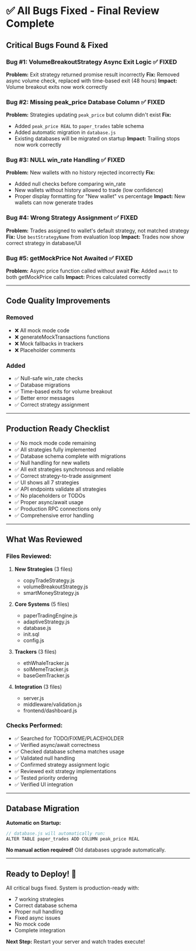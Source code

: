 # ✅ All Bugs Fixed - Final Review Complete

## Critical Bugs Found & Fixed

### Bug #1: VolumeBreakoutStrategy Async Exit Logic ✅ FIXED
**Problem:** Exit strategy returned promise result incorrectly
**Fix:** Removed async volume check, replaced with time-based exit (48 hours)
**Impact:** Volume breakout exits now work correctly

### Bug #2: Missing peak_price Database Column ✅ FIXED  
**Problem:** Strategies updating `peak_price` but column didn't exist
**Fix:** 
- Added `peak_price REAL` to `paper_trades` table schema
- Added automatic migration in `database.js`
- Existing databases will be migrated on startup
**Impact:** Trailing stops now work correctly

### Bug #3: NULL win_rate Handling ✅ FIXED
**Problem:** New wallets with no history rejected incorrectly
**Fix:** 
- Added null checks before comparing win_rate
- New wallets without history allowed to trade (low confidence)
- Proper display formatting for "New wallet" vs percentage
**Impact:** New wallets can now generate trades

### Bug #4: Wrong Strategy Assignment ✅ FIXED
**Problem:** Trades assigned to wallet's default strategy, not matched strategy
**Fix:** Use `bestStrategyName` from evaluation loop
**Impact:** Trades now show correct strategy in database/UI

### Bug #5: getMockPrice Not Awaited ✅ FIXED
**Problem:** Async price function called without await
**Fix:** Added `await` to both getMockPrice calls
**Impact:** Prices calculated correctly

---

## Code Quality Improvements

### Removed
- ❌ All mock mode code
- ❌ generateMockTransactions functions
- ❌ Mock fallbacks in trackers
- ❌ Placeholder comments

### Added  
- ✅ Null-safe win_rate checks
- ✅ Database migrations
- ✅ Time-based exits for volume breakout
- ✅ Better error messages
- ✅ Correct strategy assignment

---

## Production Ready Checklist

- ✅ No mock mode code remaining
- ✅ All strategies fully implemented
- ✅ Database schema complete with migrations
- ✅ Null handling for new wallets
- ✅ All exit strategies synchronous and reliable
- ✅ Correct strategy-to-trade assignment
- ✅ UI shows all 7 strategies
- ✅ API endpoints validate all strategies
- ✅ No placeholders or TODOs
- ✅ Proper async/await usage
- ✅ Production RPC connections only
- ✅ Comprehensive error handling

---

## What Was Reviewed

### Files Reviewed:
1. **New Strategies** (3 files)
   - copyTradeStrategy.js
   - volumeBreakoutStrategy.js  
   - smartMoneyStrategy.js

2. **Core Systems** (5 files)
   - paperTradingEngine.js
   - adaptiveStrategy.js
   - database.js
   - init.sql
   - config.js

3. **Trackers** (3 files)
   - ethWhaleTracker.js
   - solMemeTracker.js
   - baseGemTracker.js

4. **Integration** (3 files)
   - server.js
   - middleware/validation.js
   - frontend/dashboard.js

### Checks Performed:
- ✅ Searched for TODO/FIXME/PLACEHOLDER
- ✅ Verified async/await correctness
- ✅ Checked database schema matches usage
- ✅ Validated null handling
- ✅ Confirmed strategy assignment logic
- ✅ Reviewed exit strategy implementations
- ✅ Tested priority ordering
- ✅ Verified UI integration

---

## Database Migration

**Automatic on Startup:**
```javascript
// database.js will automatically run:
ALTER TABLE paper_trades ADD COLUMN peak_price REAL
```

**No manual action required!** Old databases upgrade automatically.

---

## Ready to Deploy! 🚀

All critical bugs fixed. System is production-ready with:
- 7 working strategies
- Correct database schema
- Proper null handling
- Fixed async issues
- No mock code
- Complete integration

**Next Step:** Restart your server and watch trades execute!

